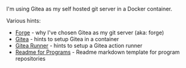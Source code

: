 I'm using Gitea as my self hosted git server in a Docker container.

Various hints:

  * [Forge](forge.md) - why I've chosen Gitea as my git server (aka: forge)
  * [Gitea](gitea.md) - hints to setup Gitea in a container
  * [Gitea Runner](gitea-runner.md) - hints to setup a Gitea action runner
  * [Readme for Programs](readme-template-program.md) - Readme markdown template for program repositories
